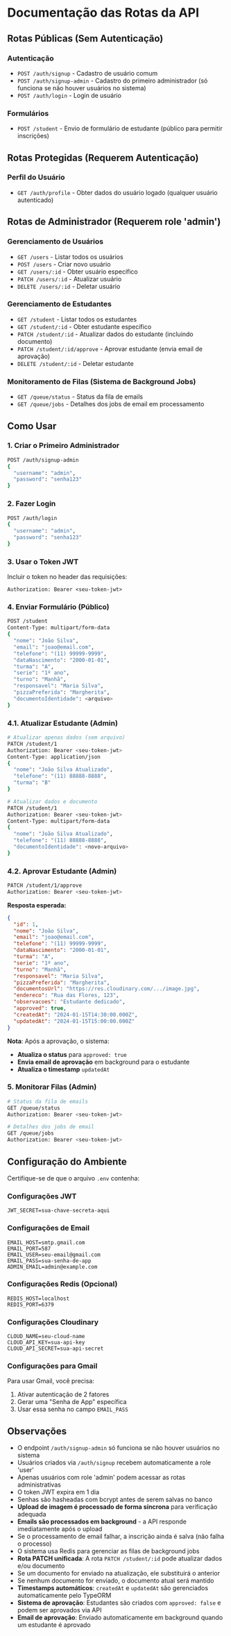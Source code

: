 # Documentação das Rotas da API

## Rotas Públicas (Sem Autenticação)

### Autenticação
- `POST /auth/signup` - Cadastro de usuário comum
- `POST /auth/signup-admin` - Cadastro do primeiro administrador (só funciona se não houver usuários no sistema)
- `POST /auth/login` - Login de usuário

### Formulários
- `POST /student` - Envio de formulário de estudante (público para permitir inscrições)

## Rotas Protegidas (Requerem Autenticação)

### Perfil do Usuário
- `GET /auth/profile` - Obter dados do usuário logado (qualquer usuário autenticado)

## Rotas de Administrador (Requerem role 'admin')

### Gerenciamento de Usuários
- `GET /users` - Listar todos os usuários
- `POST /users` - Criar novo usuário
- `GET /users/:id` - Obter usuário específico
- `PATCH /users/:id` - Atualizar usuário
- `DELETE /users/:id` - Deletar usuário

### Gerenciamento de Estudantes
- `GET /student` - Listar todos os estudantes
- `GET /student/:id` - Obter estudante específico
- `PATCH /student/:id` - Atualizar dados do estudante (incluindo documento)
- `PATCH /student/:id/approve` - Aprovar estudante (envia email de aprovação)
- `DELETE /student/:id` - Deletar estudante

### Monitoramento de Filas (Sistema de Background Jobs)
- `GET /queue/status` - Status da fila de emails
- `GET /queue/jobs` - Detalhes dos jobs de email em processamento

## Como Usar

### 1. Criar o Primeiro Administrador
```bash
POST /auth/signup-admin
{
  "username": "admin",
  "password": "senha123"
}
```

### 2. Fazer Login
```bash
POST /auth/login
{
  "username": "admin",
  "password": "senha123"
}
```

### 3. Usar o Token JWT
Incluir o token no header das requisições:
```
Authorization: Bearer <seu-token-jwt>
```

### 4. Enviar Formulário (Público)
```bash
POST /student
Content-Type: multipart/form-data
{
  "nome": "João Silva",
  "email": "joao@email.com",
  "telefone": "(11) 99999-9999",
  "dataNascimento": "2000-01-01",
  "turma": "A",
  "serie": "1º ano",
  "turno": "Manhã",
  "responsavel": "Maria Silva",
  "pizzaPreferida": "Margherita",
  "documentoIdentidade": <arquivo>
}
```

### 4.1. Atualizar Estudante (Admin)
```bash
# Atualizar apenas dados (sem arquivo)
PATCH /student/1
Authorization: Bearer <seu-token-jwt>
Content-Type: application/json
{
  "nome": "João Silva Atualizado",
  "telefone": "(11) 88888-8888",
  "turma": "B"
}

# Atualizar dados e documento
PATCH /student/1
Authorization: Bearer <seu-token-jwt>
Content-Type: multipart/form-data
{
  "nome": "João Silva Atualizado",
  "telefone": "(11) 88888-8888",
  "documentoIdentidade": <novo-arquivo>
}
```

### 4.2. Aprovar Estudante (Admin)
```bash
PATCH /student/1/approve
Authorization: Bearer <seu-token-jwt>
```

**Resposta esperada:**
```json
{
  "id": 1,
  "nome": "João Silva",
  "email": "joao@email.com",
  "telefone": "(11) 99999-9999",
  "dataNascimento": "2000-01-01",
  "turma": "A",
  "serie": "1º ano",
  "turno": "Manhã",
  "responsavel": "Maria Silva",
  "pizzaPreferida": "Margherita",
  "documentosUrl": "https://res.cloudinary.com/.../image.jpg",
  "endereco": "Rua das Flores, 123",
  "observacoes": "Estudante dedicado",
  "approved": true,
  "createdAt": "2024-01-15T14:30:00.000Z",
  "updatedAt": "2024-01-15T15:00:00.000Z"
}
```

**Nota**: Após a aprovação, o sistema:
- **Atualiza o status** para `approved: true`
- **Envia email de aprovação** em background para o estudante
- **Atualiza o timestamp** `updatedAt`

### 5. Monitorar Filas (Admin)
```bash
# Status da fila de emails
GET /queue/status
Authorization: Bearer <seu-token-jwt>

# Detalhes dos jobs de email
GET /queue/jobs
Authorization: Bearer <seu-token-jwt>
```

## Configuração do Ambiente

Certifique-se de que o arquivo `.env` contenha:

### Configurações JWT
```
JWT_SECRET=sua-chave-secreta-aqui
```

### Configurações de Email
```
EMAIL_HOST=smtp.gmail.com
EMAIL_PORT=587
EMAIL_USER=seu-email@gmail.com
EMAIL_PASS=sua-senha-de-app
ADMIN_EMAIL=admin@example.com
```

### Configurações Redis (Opcional)
```
REDIS_HOST=localhost
REDIS_PORT=6379
```

### Configurações Cloudinary
```
CLOUD_NAME=seu-cloud-name
CLOUD_API_KEY=sua-api-key
CLOUD_API_SECRET=sua-api-secret
```

### Configurações para Gmail
Para usar Gmail, você precisa:
1. Ativar autenticação de 2 fatores
2. Gerar uma "Senha de App" específica
3. Usar essa senha no campo `EMAIL_PASS`

## Observações

- O endpoint `/auth/signup-admin` só funciona se não houver usuários no sistema
- Usuários criados via `/auth/signup` recebem automaticamente a role 'user'
- Apenas usuários com role 'admin' podem acessar as rotas administrativas
- O token JWT expira em 1 dia
- Senhas são hasheadas com bcrypt antes de serem salvas no banco
- **Upload de imagem é processado de forma síncrona** para verificação adequada
- **Emails são processados em background** - a API responde imediatamente após o upload
- Se o processamento de email falhar, a inscrição ainda é salva (não falha o processo)
- O sistema usa Redis para gerenciar as filas de background jobs
- **Rota PATCH unificada**: A rota `PATCH /student/:id` pode atualizar dados e/ou documento
- Se um documento for enviado na atualização, ele substituirá o anterior
- Se nenhum documento for enviado, o documento atual será mantido
- **Timestamps automáticos**: `createdAt` e `updatedAt` são gerenciados automaticamente pelo TypeORM
- **Sistema de aprovação**: Estudantes são criados com `approved: false` e podem ser aprovados via API
- **Email de aprovação**: Enviado automaticamente em background quando um estudante é aprovado